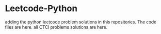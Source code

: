 # Leetcode-Python
adding the python leetcode problem solutions in this repositories. 
The code files are here.
all CTCI problems solutions are here.





























































































































































































































































































































































































































































































































































































































































































































































































































































































































































































































































































































































































































































































